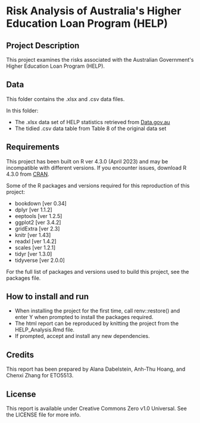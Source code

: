 # Risk Analysis of Australia's Higher Education Loan Program (HELP)

## Project Description

This project examines the risks associated with the Australian Government's Higher Education Loan Program (HELP).

## Data

This folder contains the .xlsx and .csv data files.

In this folder:

- The .xlsx data set of HELP statistics retrieved from [Data.gov.au](https://data.gov.au/dataset/ds-dga-ce4c58ec-c930-4a05-8a37-f244d960e5f8/details?q=taxation%20statistics)
- The tidied .csv data table from Table 8 of the original data set

## Requirements

This project has been built on R ver 4.3.0 (April 2023) and may be incompatible with different versions. 
If you encounter issues, download R 4.3.0 from [CRAN](https://cran.r-project.org/).

Some of the R packages and versions required for this reproduction of this project:

- bookdown [ver 0.34]
- dplyr [ver 1.1.2]
- eeptools [ver 1.2.5]
- ggplot2 [ver 3.4.2]
- gridExtra [ver 2.3]
- knitr [ver 1.43]
- readxl [ver 1.4.2]
- scales [ver 1.2.1]
- tidyr [ver 1.3.0]
- tidyverse [ver 2.0.0]

For the full list of packages and versions used to build this project, see the packages file. 

## How to install and run

- When installing the project for the first time, call renv::restore() and enter Y when prompted to install the packages required.
- The html report can be reproduced by knitting the project from the HELP_Analysis.Rmd file.
- If prompted, accept and install any new dependencies.

## Credits

This report has been prepared by Alana Dabelstein, Anh-Thu Hoang, and Chenxi Zhang for ETO5513.

## License

This report is available under Creative Commons Zero v1.0 Universal. See the LICENSE file for more info.

